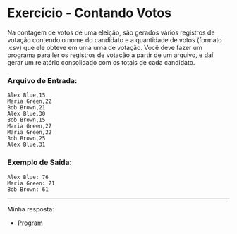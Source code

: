 # Exercício - Contando Votos

Na contagem de votos de uma eleição, são gerados vários registros de votação contendo o nome do candidato e a quantidade de votos (formato .csv) que ele obteve em uma urna de votação. Você deve fazer um programa para ler os registros de votação a partir de um arquivo, e daí gerar um relatório consolidado com os totais de cada candidato.

### Arquivo de Entrada:

```
Alex Blue,15
Maria Green,22
Bob Brown,21
Alex Blue,30
Bob Brown,15
Maria Green,27
Maria Green,22
Bob Brown,25
Alex Blue,31
```

### Exemplo de Saída:

```
Alex Blue: 76
Maria Green: 71
Bob Brown: 61
```

---

Minha resposta:

- [Program](https://github.com/JonathanBarr0s/Udemy-CSharp/blob/main/01.%20Programa%C3%A7%C3%A3o%20Orientada%20a%20Objetos/08.%20Generics%2C%20Set%2C%20Dictionary/03.%20Contando%20Alunos/ContandoAlunos/ContandoAlunos/Program.cs)